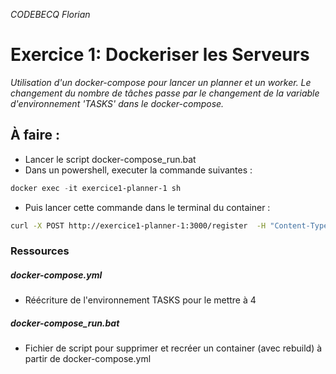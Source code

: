 _CODEBECQ Florian_
# Exercice 1: Dockeriser les Serveurs

_Utilisation d'un docker-compose pour lancer un planner et un worker. Le changement du nombre de tâches passe par le changement de la variable d'environnement 'TASKS' dans le docker-compose._

## À faire :
- Lancer le script docker-compose_run.bat
- Dans un powershell, executer la commande suivantes :
```powershell 
docker exec -it exercice1-planner-1 sh 
```
- Puis lancer cette commande dans le terminal du container :
```bash
curl -X POST http://exercice1-planner-1:3000/register  -H "Content-Type: application/json"  -d '{"url": "http://exercice1-worker-1:8080"}' 
``` 
### Ressources
##### docker-compose.yml
- Réécriture de l'environnement TASKS pour le mettre à 4

##### docker-compose_run.bat
- Fichier de script pour supprimer et recréer un container (avec rebuild) à partir de docker-compose.yml